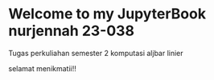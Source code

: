 # Welcome to my JupyterBook nurjennah 23-038

Tugas perkuliahan semester 2 komputasi aljbar linier 

selamat menikmatii!!

```{tableofcontents}
```
